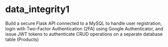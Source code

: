 # data_integrity1
Build a secure Flask API connected to a MySQL to handle user registration,  login with Two-Factor Authentication (2FA) using Google Authenticator, and  issue JWT tokens to authenticate CRUD operations on a separate database  table (Products)
